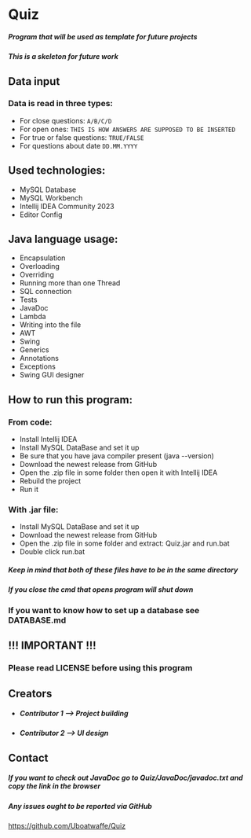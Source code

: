 # Quiz
##### Program that will be used as template for future projects 
##### This is a skeleton for future work

## Data input
### Data is read in three types:
- For close questions:
```A/B/C/D```
- For open ones:
```THIS IS HOW ANSWERS ARE SUPPOSED TO BE INSERTED```
- For true or false questions:
```TRUE/FALSE```
- For questions about date
``DD.MM.YYYY``

## Used technologies:
- MySQL Database
- MySQL Workbench
- Intellij IDEA Community 2023
- Editor Config

## Java language usage:
- Encapsulation
- Overloading
- Overriding
- Running more than one Thread
- SQL connection
- Tests
- JavaDoc
- Lambda
- Writing into the file
- AWT
- Swing
- Generics
- Annotations
- Exceptions
- Swing GUI designer

## How to run this program:

### From code:

- Install Intellij IDEA
- Install MySQL DataBase and set it up
- Be sure that you have java compiler present (java --version)
- Download the newest release from GitHub
- Open the .zip file in some folder then open it with Intellij IDEA
- Rebuild the project
- Run it

### With .jar file:

- Install MySQL DataBase and set it up
- Download the newest release from GitHub
- Open the .zip file in some folder and extract: Quiz.jar and run.bat
- Double click run.bat

##### Keep in mind that both of these files have to be in the same directory

##### If you close the cmd that opens program will shut down

###

### If you want to know how to set up a database see DATABASE.md

## !!! IMPORTANT !!!
### Please read LICENSE before using this program

## Creators
- ##### Contributor 1 --> Project building
- ##### Contributor 2 --> UI design

## Contact
##### If you want to check out JavaDoc go to Quiz/JavaDoc/javadoc.txt and copy the link in the browser

##### Any issues ought to be reported via GitHub
https://github.com/Uboatwaffe/Quiz





